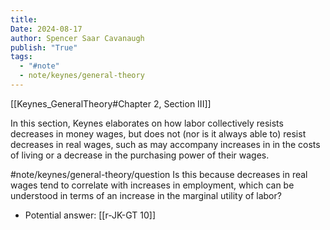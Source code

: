 ```yaml
---
title:
Date: 2024-08-17
author: Spencer Saar Cavanaugh
publish: "True"
tags:
  - "#note"
  - note/keynes/general-theory
---
```


[[Keynes_GeneralTheory#Chapter 2, Section III]]

In this section, Keynes elaborates on how labor collectively resists decreases in money wages, but does not (nor is it always able to) resist decreases in real wages, such as may accompany increases in in the costs of living or a decrease in the purchasing power of their wages.

#note/keynes/general-theory/question Is this because decreases in real wages tend to correlate with increases in employment, which can be understood in terms of an increase in the marginal utility of labor?

- Potential answer: [[r-JK-GT 10]]
